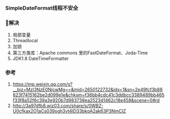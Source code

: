 ### SimpleDateFormat线程不安全



### 解决

1. 局部变量
2. Threadlocal
3. 加锁
4. 第三方类库：Apache commons 里的FastDateFormat、Joda-Time
5. JDK1.8 DateTimeFormatter



### 参考

1. https://mp.weixin.qq.com/s?__biz=MzI3NzE0NjcwMg==&mid=2650122732&idx=1&sn=2e49fcf3b88623f7415162be2d099e1e&chksm=f36bb4cdc41c3ddbcc3389489bb465f33f8a52f6c39a3e920b7d983738ea2523d1462c18e458&scene=0#rd
2. http://3a97dfb8.wiz03.com/share/s/0WBZ-U0cfkax2O1aCs039sgh3vt4ID33bkqA2ak63P3NmCIZ


